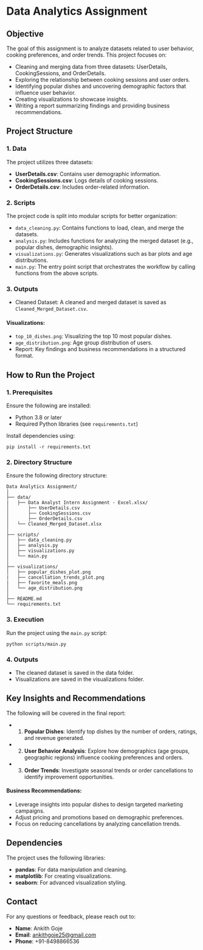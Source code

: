 # **Data Analytics Assignment** #

## Objective ##
The goal of this assignment is to analyze datasets related to user behavior, cooking preferences, and order trends. This project focuses on:

  * Cleaning and merging data from three datasets: UserDetails, CookingSessions, and OrderDetails.
  * Exploring the relationship between cooking sessions and user orders.
  * Identifying popular dishes and uncovering demographic factors that influence user behavior.
  * Creating visualizations to showcase insights.
  * Writing a report summarizing findings and providing business recommendations.

## Project Structure ##
### 1. Data
The project utilizes three datasets:

  * **UserDetails.csv**: Contains user demographic information.
  * **CookingSessions.csv**: Logs details of cooking sessions.
  * **OrderDetails.csv**: Includes order-related information.

### 2. Scripts
The project code is split into modular scripts for better organization:

  * ```data_cleaning.py```: Contains functions to load, clean, and merge the datasets.
  * ```analysis.py```: Includes functions for analyzing the merged dataset (e.g., popular dishes, demographic insights).
  * ```visualizations.py```: Generates visualizations such as bar plots and age distributions.
  * ```main.py```: The entry point script that orchestrates the workflow by calling functions from the above scripts.

### 3. Outputs
  * Cleaned Dataset: A cleaned and merged dataset is saved as ```Cleaned_Merged_Dataset.csv```.

#### Visualizations:
  * ```top_10_dishes.png```: Visualizing the top 10 most popular dishes.
  * ```age_distribution.png```: Age group distribution of users.
* Report: Key findings and business recommendations in a structured format.

## How to Run the Project

### 1. Prerequisites
Ensure the following are installed:
 * Python 3.8 or later
 * Required Python libraries (see ```requirements.txt```)

Install dependencies using:
```
pip install -r requirements.txt
````

### 2. Directory Structure
Ensure the following directory structure:

```
Data Analytics Assignment/
│
├── data/
|   ├── Data Analyst Intern Assignment - Excel.xlsx/
│       ├── UserDetails.csv
│       ├── CookingSessions.csv
│       ├── OrderDetails.csv
│   └── Cleaned_Merged_Dataset.xlsx
│
├── scripts/
│   ├── data_cleaning.py
│   ├── analysis.py
│   ├── visualizations.py
│   └── main.py
│
├── visualizations/
│   ├── popular_dishes_plot.png
|   ├── cancellation_trends_plot.png
|   ├── favorite_meals.png
│   └── age_distribution.png
│
├── README.md
└── requirements.txt
```
### 3. Execution
Run the project using the ```main.py``` script:

```
python scripts/main.py
```
### 4. Outputs
  * The cleaned dataset is saved in the data folder.
  * Visualizations are saved in the visualizations folder.

## Key Insights and Recommendations
The following will be covered in the final report:
* 1. **Popular Dishes**: Identify top dishes by the number of orders, ratings, and revenue generated.
* 2. **User Behavior Analysis**: Explore how demographics (age groups, geographic regions) influence cooking preferences and orders.
* 3. **Order Trends**: Investigate seasonal trends or order cancellations to identify improvement opportunities.

#### Business Recommendations:
* Leverage insights into popular dishes to design targeted marketing campaigns.
* Adjust pricing and promotions based on demographic preferences.
* Focus on reducing cancellations by analyzing cancellation trends.

## Dependencies
The project uses the following libraries:
* **pandas**: For data manipulation and cleaning.
* **matplotlib**: For creating visualizations.
* **seaborn**: For advanced visualization styling.

## Contact
For any questions or feedback, please reach out to:
* **Name**: Ankith Goje
* **Email**: ankithgoje25@gmail.com
* **Phone**: +91-8498866536
